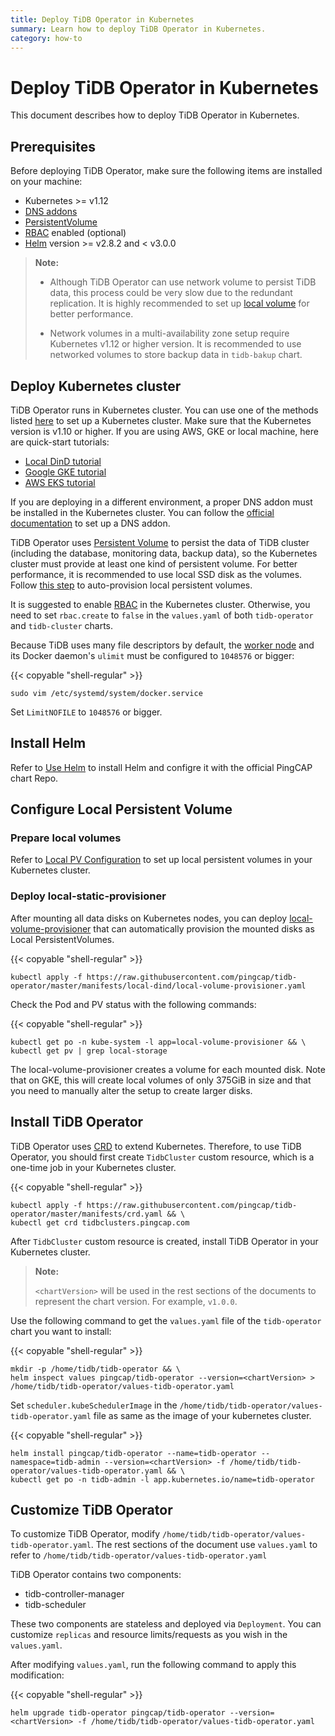 ```yaml
---
title: Deploy TiDB Operator in Kubernetes
summary: Learn how to deploy TiDB Operator in Kubernetes.
category: how-to
---
```


# Deploy TiDB Operator in Kubernetes

This document describes how to deploy TiDB Operator in Kubernetes.

## Prerequisites

Before deploying TiDB Operator, make sure the following items are installed on your machine:

* Kubernetes >= v1.12
* [DNS addons](https://kubernetes.io/docs/tasks/access-application-cluster/configure-dns-cluster/)
* [PersistentVolume](https://kubernetes.io/docs/concepts/storage/persistent-volumes/)
* [RBAC](https://kubernetes.io/docs/admin/authorization/rbac) enabled (optional)
* [Helm](https://helm.sh) version >= v2.8.2 and < v3.0.0

> **Note:**
>
> - Although TiDB Operator can use network volume to persist TiDB data, this process could be very slow due to the redundant replication. It is highly recommended to set up [local volume](https://kubernetes.io/docs/concepts/storage/volumes/#local) for better performance.
>
> - Network volumes in a multi-availability zone setup require Kubernetes v1.12 or higher version. It is recommended to use networked volumes to store backup data in `tidb-bakup` chart.

## Deploy Kubernetes cluster

TiDB Operator runs in Kubernetes cluster. You can use one of the methods listed [here](https://kubernetes.io/docs/setup/pick-right-solution/) to set up a Kubernetes cluster. Make sure that the Kubernetes version is v1.10 or higher. If you are using AWS, GKE or local machine, here are quick-start tutorials:

* [Local DinD tutorial](/tidb-in-kubernetes/get-started/deploy-tidb-from-kubernetes-dind.md)
* [Google GKE tutorial](/tidb-in-kubernetes/get-started/deploy-tidb-from-kubernetes-gke.md)
* [AWS EKS tutorial](/tidb-in-kubernetes/deploy/aws-eks.md)

If you are deploying in a different environment, a proper DNS addon must be installed in the Kubernetes cluster. You can follow the [official documentation](https://kubernetes.io/docs/tasks/access-application-cluster/configure-dns-cluster/) to set up a DNS addon.

TiDB Operator uses [Persistent Volume](https://kubernetes.io/docs/concepts/storage/persistent-volumes/) to persist the data of TiDB cluster (including the database, monitoring data, backup data), so the Kubernetes cluster must provide at least one kind of persistent volume. For better performance, it is recommended to use local SSD disk as the volumes. Follow [this step](#configure-local-persistent-volume) to auto-provision local persistent volumes.

It is suggested to enable [RBAC](https://kubernetes.io/docs/admin/authorization/rbac) in the Kubernetes cluster. Otherwise, you need to set `rbac.create` to `false` in the `values.yaml` of both `tidb-operator` and `tidb-cluster` charts.

Because TiDB uses many file descriptors by default, the [worker node](https://access.redhat.com/solutions/61334) and its Docker daemon's `ulimit` must be configured to `1048576` or bigger:

{{< copyable "shell-regular" >}}

```shell
sudo vim /etc/systemd/system/docker.service
```

Set `LimitNOFILE` to `1048576` or bigger.

## Install Helm

Refer to [Use Helm](/tidb-in-kubernetes/reference/tools/in-kubernetes.md#use-helm) to install Helm and configre it with the official PingCAP chart Repo.

## Configure Local Persistent Volume

### Prepare local volumes

Refer to [Local PV Configuration](/tidb-in-kubernetes/reference/configuration/local-pv.md) to set up local persistent volumes in your Kubernetes cluster.

### Deploy local-static-provisioner

After mounting all data disks on Kubernetes nodes, you can deploy [local-volume-provisioner](https://github.com/kubernetes-sigs/sig-storage-local-static-provisioner) that can automatically provision the mounted disks as Local PersistentVolumes.

{{< copyable "shell-regular" >}}

```shell
kubectl apply -f https://raw.githubusercontent.com/pingcap/tidb-operator/master/manifests/local-dind/local-volume-provisioner.yaml
```

Check the Pod and PV status with the following commands:

{{< copyable "shell-regular" >}}

```shell
kubectl get po -n kube-system -l app=local-volume-provisioner && \
kubectl get pv | grep local-storage
```

The local-volume-provisioner creates a volume for each mounted disk. Note that on GKE, this will create local volumes of only 375GiB in size and that you need to manually alter the setup to create larger disks.

## Install TiDB Operator

TiDB Operator uses [CRD](https://kubernetes.io/docs/tasks/access-kubernetes-api/custom-resources/custom-resource-definitions/) to extend Kubernetes. Therefore, to use TiDB Operator, you should first create `TidbCluster` custom resource, which is a one-time job in your Kubernetes cluster.

{{< copyable "shell-regular" >}}

```shell
kubectl apply -f https://raw.githubusercontent.com/pingcap/tidb-operator/master/manifests/crd.yaml && \
kubectl get crd tidbclusters.pingcap.com
```

After `TidbCluster` custom resource is created, install TiDB Operator in your Kubernetes cluster.

> **Note:**
>
> `<chartVersion>` will be used in the rest sections of the documents to represent the chart version. For example, `v1.0.0`.

Use the following command to get the `values.yaml` file of the `tidb-operator` chart you want to install:

{{< copyable "shell-regular" >}}

```shell
mkdir -p /home/tidb/tidb-operator && \
helm inspect values pingcap/tidb-operator --version=<chartVersion> > /home/tidb/tidb-operator/values-tidb-operator.yaml
```

Set `scheduler.kubeSchedulerImage` in the `/home/tidb/tidb-operator/values-tidb-operator.yaml` file as same as the image of your kubernetes cluster.

{{< copyable "shell-regular" >}}

```shell
helm install pingcap/tidb-operator --name=tidb-operator --namespace=tidb-admin --version=<chartVersion> -f /home/tidb/tidb-operator/values-tidb-operator.yaml && \
kubectl get po -n tidb-admin -l app.kubernetes.io/name=tidb-operator
```

## Customize TiDB Operator

To customize TiDB Operator, modify `/home/tidb/tidb-operator/values-tidb-operator.yaml`. The rest sections of the document use `values.yaml` to refer to `/home/tidb/tidb-operator/values-tidb-operator.yaml`

TiDB Operator contains two components:

* tidb-controller-manager
* tidb-scheduler

These two components are stateless and deployed via `Deployment`. You can customize `replicas` and resource limits/requests as you wish in the `values.yaml`.

After modifying `values.yaml`, run the following command to apply this modification:

{{< copyable "shell-regular" >}}

```shell
helm upgrade tidb-operator pingcap/tidb-operator --version=<chartVersion> -f /home/tidb/tidb-operator/values-tidb-operator.yaml
```
